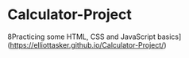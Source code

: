 # Calculator-Project
8Practicing some HTML, CSS and JavaScript basics](https://elliottasker.github.io/Calculator-Project/)
